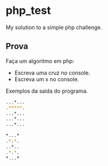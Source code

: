 # php_test

My solution to a simple php challenge.

## Prova

Faça um algoritmo em php:
* Escreva uma cruz no console.
* Escreva um x no console.

Exemplos da saida do programa.

``` sh
...*...
.*****.
...*...
...*...
...*...
```

``` sh
*...*
.*.*.
..*..
.*.*.
*...*
```